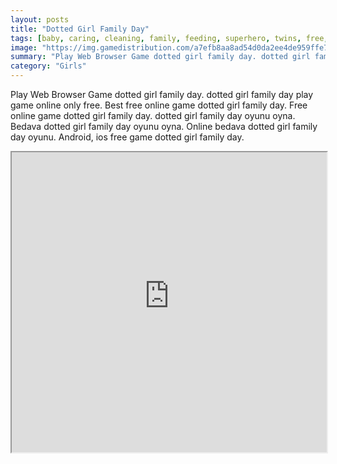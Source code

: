 ```yaml
---
layout: posts
title: "Dotted Girl Family Day"
tags: [baby, caring, cleaning, family, feeding, superhero, twins, free, online, games, oyna, game, free, games, play, play, games]
image: "https://img.gamedistribution.com/a7efb8aa8ad54d0da2ee4de959ffe7f7.jpg"
summary: "Play Web Browser Game dotted girl family day. dotted girl family day play game online only free. Best free online game dotted girl family day. Free online game dotted girl family day. dotted girl family day oyunu oyna. Bedava dotted girl family day oyunu oyna. Online bedava dotted girl family day oyunu. Android, ios free game dotted girl family day."
category: "Girls"
---
```


Play Web Browser Game dotted girl family day. dotted girl family day play game online only free. Best free online game dotted girl family day. Free online game dotted girl family day. dotted girl family day oyunu oyna. Bedava dotted girl family day oyunu oyna. Online bedava dotted girl family day oyunu. Android, ios free game dotted girl family day.

<iframe width="100%" height="480px;" src="https://html5.gamedistribution.com/a7efb8aa8ad54d0da2ee4de959ffe7f7/"></iframe>